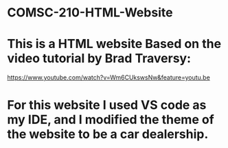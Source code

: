 # COMSC-210-HTML-Website

# This is a HTML website Based on the video tutorial by Brad Traversy:
https://www.youtube.com/watch?v=Wm6CUkswsNw&feature=youtu.be

# For this website I used VS code as my IDE, and I modified the theme of the website to be a car dealership.



